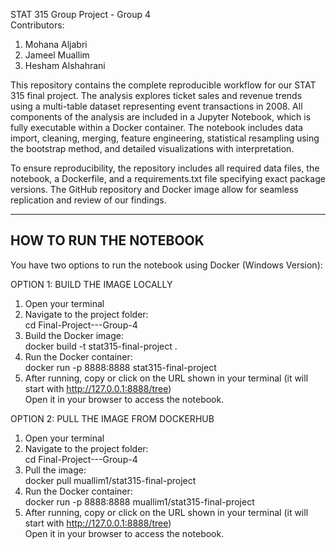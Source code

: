 
STAT 315 Group Project - Group 4  
Contributors:  
1. Mohana Aljabri  
2. Jameel Muallim  
3. Hesham Alshahrani  

This repository contains the complete reproducible workflow for our STAT 315 final project. The analysis explores ticket sales and revenue trends using a multi-table dataset representing event transactions in 2008. All components of the analysis are included in a Jupyter Notebook, which is fully executable within a Docker container. The notebook includes data import, cleaning, merging, feature engineering, statistical resampling using the bootstrap method, and detailed visualizations with interpretation.

To ensure reproducibility, the repository includes all required data files, the notebook, a Dockerfile, and a requirements.txt file specifying exact package versions. The GitHub repository and Docker image allow for seamless replication and review of our findings.

------------------------------------------------------------  
HOW TO RUN THE NOTEBOOK  
------------------------------------------------------------  

You have two options to run the notebook using Docker (Windows Version):

OPTION 1: BUILD THE IMAGE LOCALLY  
1. Open your terminal  
2. Navigate to the project folder:  
   cd Final-Project---Group-4  
3. Build the Docker image:  
   docker build -t stat315-final-project .  
4. Run the Docker container:  
   docker run -p 8888:8888 stat315-final-project  
5. After running, copy or click on the URL shown in your terminal (it will start with http://127.0.0.1:8888/tree)  
   Open it in your browser to access the notebook.

OPTION 2: PULL THE IMAGE FROM DOCKERHUB  
1. Open your terminal  
2. Navigate to the project folder:  
   cd Final-Project---Group-4  
3. Pull the image:  
   docker pull muallim1/stat315-final-project  
4. Run the Docker container:  
   docker run -p 8888:8888 muallim1/stat315-final-project  
5. After running, copy or click on the URL shown in your terminal (it will start with http://127.0.0.1:8888/tree)  
   Open it in your browser to access the notebook. 

